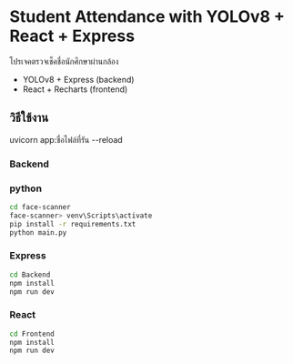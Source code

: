 # Student Attendance with YOLOv8 + React + Express

โปรเจคตรวจเช็คชื่อนักศึกษาผ่านกล้อง
- YOLOv8 + Express (backend)
- React + Recharts (frontend)

## วิธีใช้งาน
uvicorn app:ชื่อไฟล์ที่รัน --reload 

### Backend

### python
```bash
cd face-scanner
face-scanner> venv\Scripts\activate
pip install -r requirements.txt
python main.py
```

### Express
```bash
cd Backend
npm install
npm run dev
```

### React
```bash
cd Frontend
npm install
npm run dev
```
